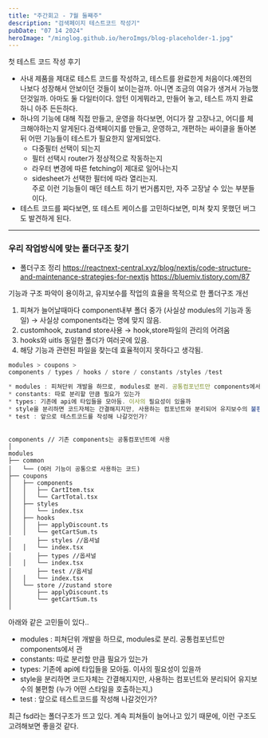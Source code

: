 ```yaml
---
title: "주간회고 - 7월 둘째주"
description: "검색페이지 테스트코드 작성기"
pubDate: "07 14 2024"
heroImage: "/minglog.github.io/heroImgs/blog-placeholder-1.jpg"
---
```


첫 테스트 코드 작성 후기

- 사내 제품을 제대로 테스트 코드를 작성하고, 테스트를 완료한게 처음이다.예전의 나보다 성장해서 안보이던 것들이 보이는걸까. 아니면 조금의 여유가 생겨서 가능했던것일까. 아마도 둘 다일터이다. 암턴 이게뭐라고, 만들어 놓고, 테스트 까지 완료하니 아주 든든하다.
- 하나의 기능에 대해 직접 만들고, 운영을 하다보면, 어디가 잘 고장나고, 어디를 체크해야하는지 알게된다.검색페이지를 만들고, 운영하고, 개편하는 싸이클을 돌아본뒤 어떤 기능들이 테스트가 필요한지 알게되었다. <br/>
  - 다중필터 선택이 되는지
  - 필터 선택시 router가 정상적으로 작동하는지
  - 라우터 변경에 따른 fetching이 제대로 일어나는지
  - sidesheet가 선택한 필터에 따라 열리는지.
    <br/>
    주로 이런 기능들이 매던 테스트 하기 번거롭지만, 자주 고장날 수 있는 부분들이다.
- 테스트 코드를 짜다보면, 또 테스트 케이스를 고민하다보면, 미쳐 찾지 못했던 버그도 발견하게 된다.

---

### 우리 작업방식에 맞는 폴더구조 찾기

- 폴더구조 정리
  https://reactnext-central.xyz/blog/nextjs/code-structure-and-maintenance-strategies-for-nextjs
  https://bluemiv.tistory.com/87

기능과 구조 파악이 용이하고, 유지보수를 작업의 효율을 목적으로 한 폴더구조 개선

1. 피쳐가 늘어날때마다 component내부 폴더 중가 (사실상 modules의 기능과 동일) → 사실상 components라는 명에 맞지 않음.
2. customhook, zustand store사용 → hook,store파일의 관리의 어려움
3. hooks와 uitls 동일한 폴더가 여러곳에 있음.
4. 해당 기능과 관련된 파일을 찾는데 효율적이지 못하다고 생각됨.

```jsx
modules > coupons >
components / types / hooks / store / constants /styles /test

* modules : 피쳐단위 개발을 하므로, modules로 분리. 공통컴포넌트만 components에서 관리
* constants: 따로 분리할 만큼 필요가 있는가
* types: 기존에 api에 타입들을 모아둠. 이사의 필요성이 있을까
* style을 분리하면 코드자체는 간결해지지만, 사용하는 컴포넌트와 분리되어 유지보수의 불편함 (누가 어떤 스타일을 호출하는지,)
* test : 앞으로 테스트코드를 작성해 나갈것인가?

```

```

components // 기존 components는 공통컴포넌트에 사용
│
modules
├── common
│   └── (여러 기능이 공통으로 사용하는 코드)
├── coupons
│   ├── components
│   │   ├── CartItem.tsx
│   │   └── CartTotal.tsx
│   ├── styles
│   │   └── index.tsx
│   ├── hooks
│   │   ├── applyDiscount.ts
│   │   └── getCartSum.ts
│		├── styles //옵셔널
│   │   └── index.tsx
│		├── types //옵셔널
│   │   └── index.tsx
│		├── test //옵셔널
│   │   └── index.tsx
│   └── store //zustand store
│       ├── applyDiscount.ts
│       └── getCartSum.ts
│

```

아래와 같은 고민들이 있다..

- modules : 피쳐단위 개발을 하므로, modules로 분리. 공통컴포넌트만 components에서 관
- constants: 따로 분리할 만큼 필요가 있는가
- types: 기존에 api에 타입들을 모아둠. 이사의 필요성이 있을까
- style을 분리하면 코드자체는 간결해지지만, 사용하는 컴포넌트와 분리되어 유지보수의 불편함 (누가 어떤 스타일을 호출하는지,)
- test : 앞으로 테스트코드를 작성해 나갈것인가?

최근 fsd라는 폴더구조가 뜨고 있다. 계속 피쳐들이 늘어나고 있기 때문에, 이런 구조도 고려해보면 좋을것 같다.
